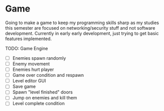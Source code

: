 # Game

Going to make a game to keep my programming skills sharp as my studies this semester are focused on networking/security stuff and not software development. Currently in early early development, just trying to get basic features implemented.

TODO: Game Engine

- [ ] Enemies spawn randomly
- [ ] Enemy movement
- [ ] Enemies hurt player
- [ ] Game over condition and respawn
- [ ] Level editor GUI
- [ ] Save game
- [ ] Spawn "level finished" doors
- [ ] Jump on enemies and kill them
- [ ] Level complete condition 
